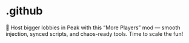 # .github
🚀 Host bigger lobbies in Peak with this “More Players” mod — smooth injection, synced scripts, and chaos-ready tools. Time to scale the fun!
